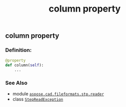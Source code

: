 ﻿---
title: column property
second_title: Aspose.CAD for Python via .NET API References
description: 
type: docs
weight: 30
url: /python-net/aspose.cad.fileformats.stp.reader/stepreadexception/column/
is_root: false
---

## column property

### Definition:
```python
@property
def column(self):
    ...
```

### See Also
* module [`aspose.cad.fileformats.stp.reader`](../../)
* class [`StepReadException`](/cad/python-net/aspose.cad.fileformats.stp.reader/stepreadexception)
